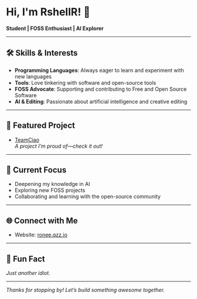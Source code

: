 # Hi, I'm RshellR! 👋

**Student | FOSS Enthusiast | AI Explorer**

---

## 🛠️ Skills & Interests

- **Programming Languages**: Always eager to learn and experiment with new languages
- **Tools**: Love tinkering with software and open-source tools
- **FOSS Advocate**: Supporting and contributing to Free and Open Source Software
- **AI & Editing**: Passionate about artificial intelligence and creative editing

---

## 🚀 Featured Project

- [TeamCiao](https://github.com/TeamCiao)  
  *A project I’m proud of—check it out!*

---

## 🌱 Current Focus

- Deepening my knowledge in AI
- Exploring new FOSS projects
- Collaborating and learning with the open-source community

---

## 🌐 Connect with Me

- Website: [ronee.qzz.io](https://ronee.qzz.io)

---

## 🤦 Fun Fact

*Just another idiot.*

---

*Thanks for stopping by! Let’s build something awesome together.*
